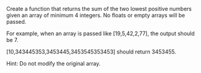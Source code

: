 Create a function that returns the sum of the two lowest positive numbers given an array of minimum 4 integers. No floats or empty arrays will be passed.

For example, when an array is passed like [19,5,42,2,77], the output should be 7.

[10,343445353,3453445,3453545353453] should return 3453455.

Hint: Do not modify the original array.
